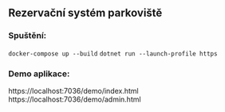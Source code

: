 ﻿## Rezervační systém parkoviště

### Spuštění:
`docker-compose up --build`
`dotnet run --launch-profile https`

### Demo aplikace:
https://localhost:7036/demo/index.html
https://localhost:7036/demo/admin.html
